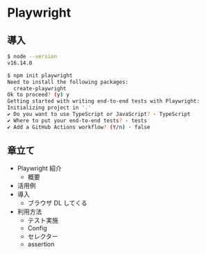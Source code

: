 # Playwright

## 導入

```sh
$ node --version
v16.14.0
```

```sh
$ npm init playwright
Need to install the following packages:
  create-playwright
Ok to proceed? (y) y
Getting started with writing end-to-end tests with Playwright:
Initializing project in '.'
✔ Do you want to use TypeScript or JavaScript? · TypeScript
✔ Where to put your end-to-end tests? · tests
✔ Add a GitHub Actions workflow? (Y/n) · false
```

## 章立て

- Playwright 紹介
  - 概要
- 活用例
- 導入
  - ブラウザ DL してくる
- 利用方法
  - テスト実施
  - Config
  - セレクター
  - assertion
